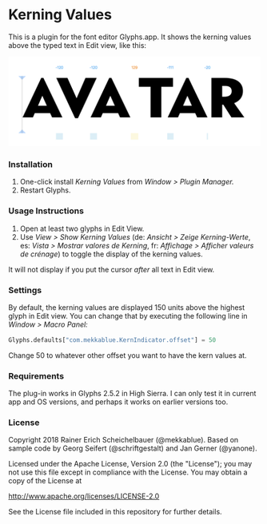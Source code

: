 # Kerning Values

This is a plugin for the font editor Glyphs.app. It shows the kerning values above the typed text in Edit view, like this:

![KerningIndicators](KerningIndicators.png)

### Installation

1. One-click install *Kerning Values* from *Window > Plugin Manager.*
2. Restart Glyphs.

### Usage Instructions

1. Open at least two glyphs in Edit View.
2. Use *View > Show Kerning Values* (de: *Ansicht > Zeige Kerning-Werte*, es: *Vista > Mostrar valores de Kerning*, fr: *Affichage > Afficher valeurs de crénage*) to toggle the display of the kerning values.

It will not display if you put the cursor *after* all text in Edit view.

### Settings

By default, the kerning values are displayed 150 units above the highest glyph in Edit view. You can change that by executing the following line in *Window > Macro Panel:* 

```python
Glyphs.defaults["com.mekkablue.KernIndicator.offset"] = 50
```

Change 50 to whatever other offset you want to have the kern values at.

### Requirements

The plug-in works in Glyphs 2.5.2 in High Sierra. I can only test it in current app and OS versions, and perhaps it works on earlier versions too.

### License

Copyright 2018 Rainer Erich Scheichelbauer (@mekkablue).
Based on sample code by Georg Seifert (@schriftgestalt) and Jan Gerner (@yanone).

Licensed under the Apache License, Version 2.0 (the "License");
you may not use this file except in compliance with the License.
You may obtain a copy of the License at

http://www.apache.org/licenses/LICENSE-2.0

See the License file included in this repository for further details.
